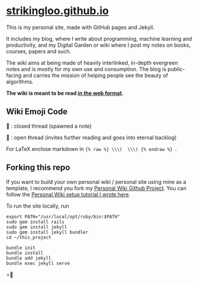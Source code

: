 # [strikingloo.github.io](https://strikingloo.github.io)
This is my personal site, made with GitHub pages and Jekyll.

It includes my blog, where I write about programming, machine learning and productivity, and my Digital Garden or wiki where I post my notes on books, courses, papers and such. 

The wiki aims at being made of heavily interlinked, in-depth evergreen notes and is mostly for my own use and consumption. The blog is public-facing and carries the mission of helping people see the beauty of algorithms.

**The wiki is meant to be read [in the web
format](https://strikingloo.github.io/wiki/).**

## Wiki Emoji Code

🌿 : closed thread (spawned a note)

🌱 : open thread (invites further reading and goes into eternal backlog)

For LaTeX enclose markdown in `{% raw %} \\\(  \\\) {% endraw %} `.

## Forking this repo

If you want to build your own personal wiki / personal site using mine as a template, I recommend you fork my [Personal Wiki Github Project](https://github.com/StrikingLoo/Personal-Wiki-Site-Setup). You can follow the [Personal Wiki setup tutorial I wrote here](https://strikingloo.github.io/personal-wiki-set-up).

To run the site locally, run

```
export PATH="/usr/local/opt/ruby/bin:$PATH"
sudo gem install rails
sudo gem install jekyll
sudo gem install jekyll bundler
cd ~/this_project

bundle init
bundle install
bundle add jekyll
bundle exec jekyll serve
```

⭐🤖
